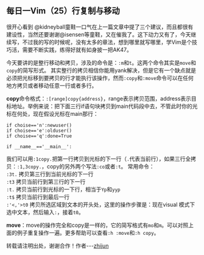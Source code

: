 每日一Vim（25）行复制与移动
------------------------
很开心看到 @kidneyball童鞋一口气在上一篇文章中提了三个建议，而且都很有建设性，当然还要谢谢@isensen等童鞋，又在催我了。这下动力又有了，今天继续写，不过我的写的时候呢，没有太多的章法，想到哪里就写哪里，学Vim是个技巧活，需要不断实践，练得好就有如身披一把AK47。  

今天要讲的是整行移动和拷贝，涉及的命令是：`:m`和`t`。这两个命令其实是`move`和`copy`的简写形式。 其实整行的拷贝相信你能用yank解决，但是它有一个缺点就是必须把光标移到要拷贝的行才能执行该操作，然而`:copy`和`:move`命令可以在任何地方拷贝或者移动任意一行或者多行。  

**copy**命令格式：`:[range]copy{address}`，range表示拷贝范围，address表示目标地址。举例来说：把下面三行if语句块拷贝到main代码段中去，不管此时你的光标在何处，现在假设光标在main那行： 
		
    if choise=='n':newuser()
    if choise=='e':olduser()
	if choise=='q':done=True

    if __name__=='__main__':

我们可以用`:1copy.`把第一行拷贝到光标的下一行（`.`代表当前行），如果三行全拷贝：`:1,3copy.`，copy的另外两个写法`:co`或者`:t`。
常用命令：  
`:3t.`    拷贝第三行到当前光标的下一行  
`:t3`      拷贝当前行到第三行的下一行  
`:t.`      拷贝当前行到光标的一下行，相当于`Yp`和`yyp`  
`:t$`      拷贝当前行到最后一行  
`:'<,'>t0` 拷贝所选区域到文本的开头处，这里的操作步骤是：现在visual 模式下选中文本，然后输入`:`，接着`t0`。

**move**：move的操作完全和copy是一样的，它的简写格式有`mo`和`m`。可以对照上面的例子重复操作一遍。更多帮助可以查看`:h :move`和`:h copy`。

转载请注明出处，谢谢合作！作者---[zhijun](http://weibo.com/527355345) 

